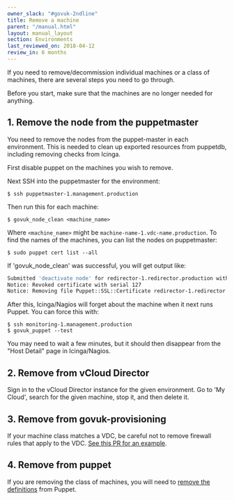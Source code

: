 ```yaml
---
owner_slack: "#govuk-2ndline"
title: Remove a machine
parent: "/manual.html"
layout: manual_layout
section: Environments
last_reviewed_on: 2018-04-12
review_in: 6 months
---
```


If you need to remove/decommission individual machines or a class of machines,
there are several steps you need to go through.

Before you start, make sure that the machines are no longer needed for anything.

## 1. Remove the node from the puppetmaster

You need to remove the nodes from the puppet-master in each environment.
This is needed to clean up exported resources from puppetdb, including
removing checks from Icinga.

First disable puppet on the machines you wish to remove.

Next SSH into the puppetmaster for the environment:

```console
$ ssh puppetmaster-1.management.production
```

Then run this for each machine:

```console
$ govuk_node_clean <machine_name>
```

Where `<machine_name>` might be `machine-name-1.vdc-name.production`.
To find the names of the machines, you can list the nodes on puppetmaster:

```console
$ sudo puppet cert list --all
```

If 'govuk_node_clean' was successful, you will get
output like:

```bash
Submitted 'deactivate node' for redirector-1.redirector.production with UUID 0fb445ff-d660-41eb-b6d2-eca40447d4bf
Notice: Revoked certificate with serial 127
Notice: Removing file Puppet::SSL::Certificate redirector-1.redirector.production at '/etc/puppet/ssl/ca/signed/redirector-1.redirector.production.pem'
```

After this, Icinga/Nagios will forget about the machine when it next
runs Puppet. You can force this with:

```console
$ ssh monitoring-1.management.production
$ govuk_puppet --test
```

You may need to wait a few minutes, but it should then disappear from
the "Host Detail" page in Icinga/Nagios.

## 2. Remove from vCloud Director

Sign in to the vCloud Director instance for the given environment.
Go to 'My Cloud', search for the given machine, stop it, and then
delete it.

## 3. Remove from govuk-provisioning

If your machine class matches a VDC, be careful not to remove firewall
rules that apply to the VDC. [See this PR for an example](https://github.com/alphagov/govuk-provisioning/pull/141).

## 4. Remove from puppet

If you are removing the class of machines, you will need to [remove the definitions][def] from Puppet.

[def]: https://github.com/alphagov/govuk-puppet/commit/8a971370a4b35de09a2e1a83ce3421f41f5d0520
